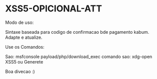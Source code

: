 # XSS5-OPICIONAL-ATT

Modo de uso:


Sintaxe baseada para codigo de confirmacao bde pagamento kabum. Adapte e atualize.


Use os Comandos:

Sao:
msfconsole
payload/php/download_exec
comando sao:
xdg-open XSS5
ou
Generete

Boa divecao :)
